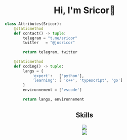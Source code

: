 <h1 align="center"> Hi, I'm Sricor👋 </h1>
 
```python
class Attributes(Sricor):
    @staticmethod
    def contact() -> tuple:
        telegram = "t.me/sricor"
        twitter   = "@josricor"
	    
        return telegram, twitter
	
    @staticmethod
    def coding() -> tuple:
        langs = {
            'expert':   ['python'],
            'learning': [ 'c++', 'typescript', 'go']
        }
        environnement = ['vscode']
                  
        return langs, environnement
```

<div align="center">
 <h2>Skills</h2>
   <a href="https://skillicons.dev">
    <img src="https://skillicons.dev/icons?i=ps,ai,py,ts,react,vscode,docker,linux&perline=4" />
  </a>
 <br>
 <img src="https://github-readme-stats.vercel.app/api/top-langs/?username=sricor&layout=compact&hide_border=true&exclude_repo=Sricor.github.io" />
</div>

